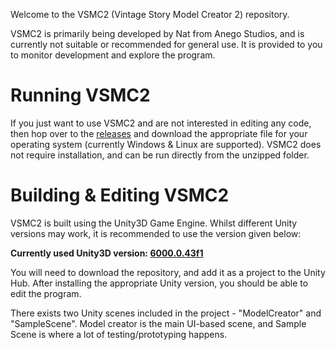 Welcome to the VSMC2 (Vintage Story Model Creator 2) repository.

VSMC2 is primarily being developed by Nat from Anego Studios, and is currently not suitable or recommended for general use. It is provided to you to monitor development and explore the program. 

# Running VSMC2 #
If you just want to use VSMC2 and are not interested in editing any code, then hop over to the [releases](https://github.com/anegostudios/VSModelCreatorProto/releases) and download the appropriate file for your operating system (currently Windows & Linux are supported).
VSMC2 does not require installation, and can be run directly from the unzipped folder.

# Building & Editing VSMC2 #
VSMC2 is built using the Unity3D Game Engine. Whilst different Unity versions may work, it is recommended to use the version given below:

**Currently used Unity3D version: [6000.0.43f1](https://unity.com/releases/editor/whats-new/6000.0.43#installs)**

You will need to download the repository, and add it as a project to the Unity Hub. After installing the appropriate Unity version, you should be able to edit the program.

There exists two Unity scenes included in the project - "ModelCreator" and "SampleScene". Model creator is the main UI-based scene, and Sample Scene is where a lot of testing/prototyping happens.

